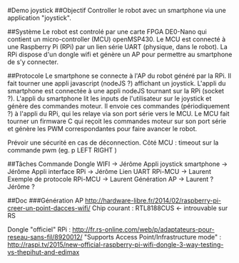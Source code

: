 #Demo joystick
##Objectif
Controller le robot avec un smartphone via une application "joystick".

##Système
Le robot est controlé par une carte FPGA DE0-Nano qui contient un micro-controller (MCU) openMSP430.
Le MCU est connecté à une Raspberry Pi (RPi) par un lien série UART (physique, dans le robot).
La RPi dispose d'un dongle wifi et génère un AP pour permettre au smartphone de s'y connecter.

##Protocole
Le smartphone se connecte à l'AP du robot généré par la RPi.
Il fait tourner une appli javascript (nodeJS ?) affichant un joystick.
L'appli du smartphone est connectée à une appli nodeJS tournant sur la RPi (socket ?).
L'appli du smartphone lit les inputs de l'utilisateur sur le joystick et génère des commandes moteur.
Il envoie ces commandes (périodiquement ?) à l'appli du RPi, qui les relaye via son port série vers le MCU.
Le MCU fait tourner un firmware C qui reçoit les commandes moteur sur son port série et génère les PWM correspondantes pour faire avancer le robot.

Prévoir une sécurité en cas de déconnection.
Côté MCU : timeout sur la commande pwm (eg. p LEFT RIGHT <TIMEOUT>)

##Tâches
Commande Dongle WIFI -> Jérôme
Appli joystick smartphone -> Jérôme
Appli interface RPi -> Jérôme
Lien UART RPi-MCU -> Laurent
Exemple de protocole RPi-MCU -> Laurent
Génération AP -> Laurent ? Jérôme ?

##Doc
###Génération AP
http://hardware-libre.fr/2014/02/raspberry-pi-creer-un-point-dacces-wifi/
Chip courant : RTL8188CUS <- introuvable sur RS

Dongle "officiel" RPi : http://fr.rs-online.com/web/p/adaptateurs-pour-reseau-sans-fil/8920012/
"Supports Access Point/Infrastructure mode" : http://raspi.tv/2015/new-official-raspberry-pi-wifi-dongle-3-way-testing-vs-thepihut-and-edimax
